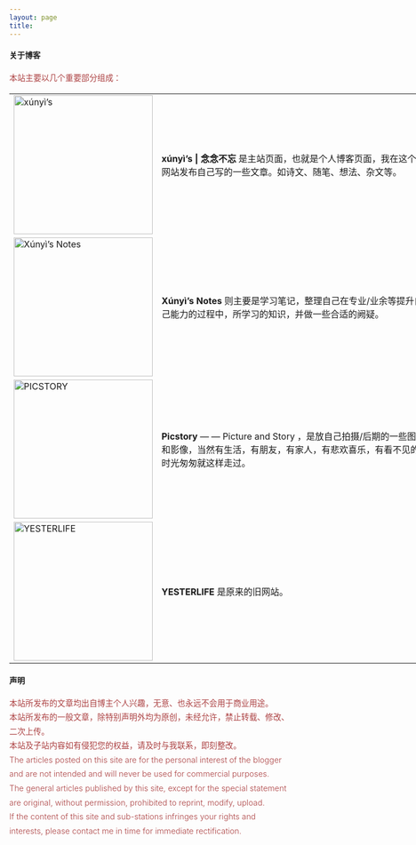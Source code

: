 ```yaml
---
layout: page
title: 
---
```


<style>
	input {
		border-top-style: hidden;
		border-right-style: hidden;
		border-left-style: hidden;
		border-bottom-style: groove;
		background-color: #eee;
	}

	.no-outline:focus {
		outline: none;
	}

	table {
		border-collapse: collapse; 
		width: 150%;
		border: 0px;
		margin-right: 300px;
	}	

	table td { border: 0px;
	}
</style>

#### **关于博客**

<div style="font-size: 0.9rem; font-weight:300; line-height: 1.6rem;">
<font color="#ac4142">
本站主要以几个重要部分组成：
</font>
</div>

<table border="0" cellspacing="0" cellpadding="0"> 
	<tr>
		<td><a href="https://xiangblq.github.io/"><img src="https://xiangblq.github.io/public/img/XUNYI.png" alt='xúnyì’s' height = "250"></a></td>
		<td><b>xúnyì’s | 念念不忘</b> 是主站页面，也就是个人博客页面，我在这个网站发布自己写的一些文章。如诗文、随笔、想法、杂文等。</td>
	</tr>
	<tr>
		<td><a href="https://xiangblq.github.io/blog/"><img src="https://xiangblq.github.io/public/img/NOTE.png" alt='Xúnyì’s Notes' height = "250"></a></td>
		<td><b>Xúnyì’s Notes</b> 则主要是学习笔记，整理自己在专业/业余等提升自己能力的过程中，所学习的知识，并做一些合适的阙疑。</td>
	</tr>
	<tr>
		<td><a href="https://xiangblq.github.io/Picstory/"><img src="https://xiangblq.github.io/public/img/PICSTORY.png" alt='PICSTORY' height = "250"></a></td>
		<td><b>Picstory</b> — — Picture and Story ，是放自己拍摄/后期的一些图像和影像，当然有生活，有朋友，有家人，有悲欢喜乐，有看不见的时光匆匆就这样走过。</td>
	</tr>
    <tr>
		<td><a href="https://yesterlife.github.io/"><img src="https://xiangblq.github.io/public/img/YESTERLIFE.png" alt='YESTERLIFE' height = "250"></a></td>
		<td><b>YESTERLIFE</b> 是原来的旧网站。</td>
	</tr>
</table>

#### **声明**

<div style="font-size: 0.9rem; font-weight:300; line-height: 1.6rem;">
<font color="#ac4142">
本站所发布的文章均出自博主个人兴趣，无意、也永远不会用于商业用途。<br>
本站所发布的一般文章，除特别声明外均为原创，未经允许，禁止转载、修改、二次上传。<br>
本站及子站内容如有侵犯您的权益，请及时与我联系，即刻整改。
</font>
</div>

<div style="font-size: 0.9rem; font-weight:300; line-height: 1.6rem;">
<font color="#ac4142">
The articles posted on this site are for the personal interest of the blogger and are not intended and will never be used for commercial purposes.<br>
The general articles published by this site, except for the special statement are original, without permission, prohibited to reprint, modify, upload.<br>
If the content of this site and sub-stations infringes your rights and interests, please contact me in time for immediate rectification.<br>
</font>
</div>